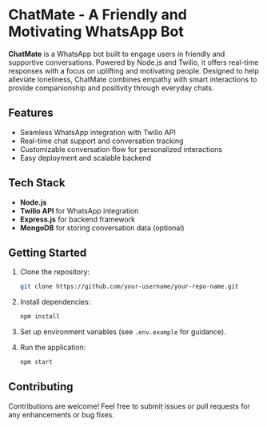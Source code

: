 # ChatMate - A Friendly and Motivating WhatsApp Bot

**ChatMate** is a WhatsApp bot built to engage users in friendly and supportive conversations. Powered by Node.js and Twilio, it offers real-time responses with a focus on uplifting and motivating people. Designed to help alleviate loneliness, ChatMate combines empathy with smart interactions to provide companionship and positivity through everyday chats.

## Features
- Seamless WhatsApp integration with Twilio API
- Real-time chat support and conversation tracking
- Customizable conversation flow for personalized interactions
- Easy deployment and scalable backend

## Tech Stack
- **Node.js**
- **Twilio API** for WhatsApp integration
- **Express.js** for backend framework
- **MongoDB** for storing conversation data (optional)

## Getting Started

1. Clone the repository:
    ```bash
    git clone https://github.com/your-username/your-repo-name.git
    ```

2. Install dependencies:
    ```bash
    npm install
    ```

3. Set up environment variables (see `.env.example` for guidance).

4. Run the application:
    ```bash
    npm start
    ```

## Contributing
Contributions are welcome! Feel free to submit issues or pull requests for any enhancements or bug fixes.
